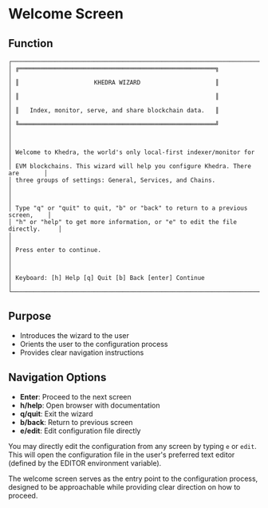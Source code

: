 # Welcome Screen

## Function

```ascii
┌──────────────────────────────────────────────────────────────────────────────┐
│ ╔═══════════════════════════════════════════════════════╗                    │
│ ║                     KHEDRA WIZARD                     ║                    │
│ ║                                                       ║                    │
│ ║   Index, monitor, serve, and share blockchain data.   ║                    │
│ ╚═══════════════════════════════════════════════════════╝                    │
│                                                                              │
│ Welcome to Khedra, the world's only local-first indexer/monitor for          │
│ EVM blockchains. This wizard will help you configure Khedra. There are       │
│ three groups of settings: General, Services, and Chains.                     │
│                                                                              │
│ Type "q" or "quit" to quit, "b" or "back" to return to a previous screen,    │
│ "h" or "help" to get more information, or "e" to edit the file directly.     │
│                                                                              │
│ Press enter to continue.                                                     │
│                                                                              │
│ Keyboard: [h] Help [q] Quit [b] Back [enter] Continue                        │
└──────────────────────────────────────────────────────────────────────────────┘
```

## Purpose

- Introduces the wizard to the user
- Orients the user to the configuration process
- Provides clear navigation instructions

## Navigation Options

- **Enter**: Proceed to the next screen
- **h/help**: Open browser with documentation
- **q/quit**: Exit the wizard
- **b/back**: Return to previous screen
- **e/edit**: Edit configuration file directly

You may directly edit the configuration from any screen by typing `e` or `edit`. This will open the configuration file in the user's preferred text editor (defined by the EDITOR environment variable).

The welcome screen serves as the entry point to the configuration process, designed to be approachable while providing clear direction on how to proceed.
